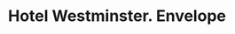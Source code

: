 ---
doi: 10.7916/D8RJ5WG9
date_other: '1900'
date_other_textual: 1900-1909
form: printed ephemera
genre:
- Envelopes
name:
- Hotel Westminster
object_in_context_url: https://biggert.cul.columbia.edu/items/view/ave_biggert_00006
subject_hierarchical_geographic:
- Los Angeles, California, United States
subject_name:
- Hotel Westminster
title: Hotel Westminster. Envelope
sort_title: Hotel Westminster. Envelope
call_number: ave_biggert_00006
coordinates:
- 34.05,-118.25
pid: ave_biggert_00006
identifiers: ave_biggert_00006
thumbnail: https://derivativo-3.library.columbia.edu/iiif/2/ldpd:342931/full/!256,256/0/native.jpg
permalink: /biggert/ave_biggert_00006/
layout: iiif-image-page
---